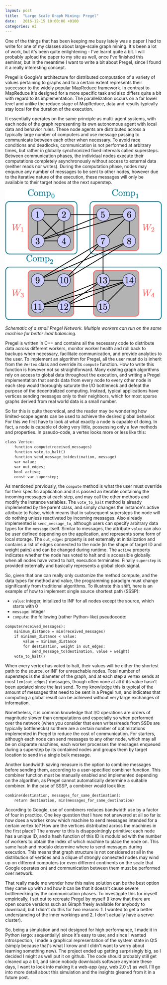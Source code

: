 ```yaml
---
layout: post
title:  "Large Scale Graph Mining: Pregel"
date:   2016-12-15 10:00:00 +0100
categories: AI
---
```

One of the things that has been keeping me busy lately was a paper I had to write
for one of my classes about large-scale graph mining. It's been a lot of work, but it's 
been quite enlightening - I've learnt quite a bit. I will probably upload the paper to my site
as well, once I've finished this seminar, but in the meantime I want to write a bit about Pregel,
since I found it a really interesting concept.

Pregel is Google's architecture for distributed computation of a variety of values pertaining to graphs
and to a certain extent represents their successor to the widely popular MapReduce framework.
In contrast to MapReduce it's designed for a more specific task and also differs quite a bit
with regard to its implementation. The parallelization occurs on a far lower level and unlike the
reduce stage of MapReduce, data and results typically stay local for the duration of the execution.

It essentially operates on the same principle as multi-agent systems, with each node of the graph
representing its own autonomous agent with local data and behavior rules. These node agents are
distributed across a typically large number of computers and use message passing to communicate
between each other when necessary. To avoid race conditions and deadlocks, communication is not
performed at arbitrary times, but rather in globally synchronized fixed intervals called supersteps.
Between communication phases, the individual nodes execute their computations completely asynchronously
without access to external data (neither reads nor writes). During the computation phase, nodes
may enqueue any number of messages to be sent to other nodes, however due to the iterative nature
of the execution, these messages will only be available to their target nodes at the next superstep.

![Schematic of a very small Pregel network. Multiple workers can run on the same machine for better load balancing.](/images/pregel_network.png)

*Schematic of a small Pregel Network. Multiple workers can run on the same machine for better load balancing.*

Pregel is written in C++ and contains all the necessary code to distribute data across different
workers, monitor worker health and roll back to backups when necessary, facilitate communication,
and provide analytics to the user. To implement an algorithm for Pregel, all the user must do is
inherit from the `Vertex` class and override its `compute` function. How to write this function
is however not so straightforward. Many existing graph algorithms rely on access to global data
throughout the execution, and writing a Pregel implementation that sends data from every node
to every other node in each step would thoroughly saturate the I/O bottleneck and defeat the purpose
of the decentralized computing. Instead, typical applications have vertices sending messages only
to their neighbors, which for most sparse graphs derived from real world data is a small number. 

So far this is quite theoretical, and the reader may be wondering how limited-scope agents can
be used to achieve the desired global behavior. For this we first have to look at what exactly
a node is capable of doing. In fact, a node is capable of doing very little, possessing only
a few methods and properties. In pseudo-code, a vertex looks more or less like this:

```
class Vertex:
    function compute(received_messages)
    function vote_to_halt()
    function send_message_to(destination, message)
    var value;
    var out_edges;
    bool active;
    const var superstep;
```

As mentioned previously, the `compute` method is what the user must override for their specific
application and it is passed an iterable containing the incoming messages at each step, and may
call the other methods and modify the instance variables. The `vote_to_halt` method is already
implemented by the parent class, and simply changes the instance's active attribute to False,
which means that in subsequent supersteps the node will do nothing unless reactivated by
incoming messages. Also already implemented is `send_message_to`, although users can specify arbitrary
data types for the `message` itself. Similar to messages, the attribute `value` can also be user defined
depending on the application, and represents some form of local storage. The `out_edges` property
is set externally at initialization and contains a list of edges connected to the node (in the shape
of target ID and weight pairs) and can be changed during runtime. The `active` property indicates 
whether the node has voted to halt and is accessible globally: when all nodes have voted to halt, 
execution terminates. Finally `superstep` is provided externally and basically represents a global 
clock signal.


So, given that one can really only customize the method compute, and the data types for method and
value, the programming paradigm must change significantly from traditional algorithms. To illustrate 
this shift, here is an example of how to implement single source shortest path (SSSP):

* `value`: integer, initalized to INF for all nodes except the source, which starts with 0
* `message`: integer
* `compute`: the following (rather Python-like) pseudocode:

```
compute(received_messages):
    minimum_distance = min(received_messages)
    if minimum_distance < value:
        value = minimum_distance
        for destination, weight in out_edges:
            send_message_to(destination, value + weight)
    vote_to_halt()
```
     
When every vertex has voted to halt, their values will be either the shortest path to the source, or
INF for unreachable nodes. Total number of supersteps is the diameter of the graph, and at each step
a vertex sends at most `len(out_edges)` messages, though often none at all if its value hasn't been
updated since the last send. To my knowledge this is typical of the amount of messages that need to
be sent in a Pregel run, and indicates that computing a global result can be achieved without very
large exchanges of information.

Nonetheless, it is common knowledge that I/O operations are orders of magnitude slower than computations
and especially so when performed over the network (when you consider that even writes/reads from 
SSDs are typically bottlenecks) so there are a certain number of optimizations implemented in Pregel
to reduce the cost of communication. For starters, although each node can send messages to any other
node, which may all be on disparate machines, each worker processes the messages enqueued during a
superstep by its contained nodes and groups them by target location to send in a single bulk message.

Another bandwidth saving measure is the option to combine messages before sending them, according
to a user-specified combiner function. This combiner function must be manually enabled and implemented
depending on the algorithm, as Pregel cannot automatically determine a suitable combiner. In the case 
of SSSP, a combiner would look like:

```
combine(destination, messages_for_same_destination):
    return destination, min(messages_for_same_destination)
```

According to Google, use of combiners reduces bandwidth use by a factor of four in practice. One key
question that I have not answered at all so far is: how does a worker know which machine to send
messages intended for a certain vertex to? How are the vertices distributed across the machines in
the first place? The answer to this is disappointingly primitive: each node has a unique ID, and a
hash function of this ID is modulo'ed with the number of workers to obtain the index of which
machine to place the node on. This same hash and modulo determine where to send messages during
execution. This means that graph structure is not considered at all in the distribution of vertices
and a clique of strongly connected nodes may wind up on different computers (or even different continents
on the scale that Google operates on) and communication between them must be performed over network.

That really made me wonder how this naive solution can be the best option they came up with and how
it can be that it doesn't cause severe bottlenecking by the communication phases. To investigate
this for myself empirically, I set out to recreate Pregel by myself (I know that there are open 
source versions such as Giraph freely available for anybody to download, but I didn't do this for
two reasons: 1. I wanted to get a better understanding of the inner workings and 2. I don't actually
have a server cluster).

So, being a simulation and not designed for high performance, I made it in Python (ergo: sequentially)
since it's easy to use; and since I wanted introspection, I made a graphical representation of
the system state in Qt5 (simply because that's what I know and I didn't want to worry about learning
something new). The project ended up getting surprisingly big, so I decided I might as well put it
on github. The code should probably still get cleaned up a bit, and since nobody downloads software
anymore these days, I want to look into making it a web-app (yay, web 2.0 :/) as well. I'll go into
more detail about this simulation and the insights gleaned from it in a future post.